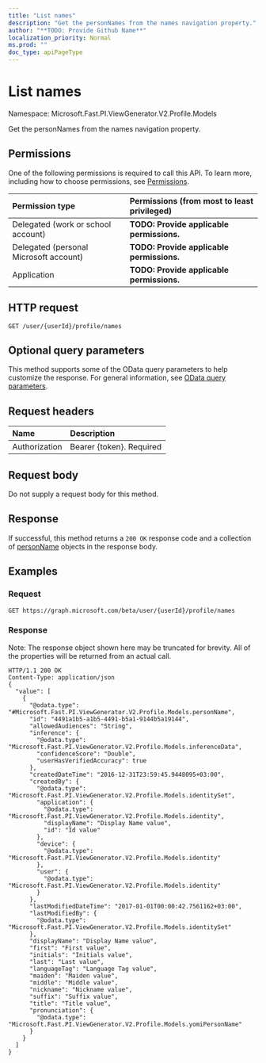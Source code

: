 ```yaml
---
title: "List names"
description: "Get the personNames from the names navigation property."
author: "**TODO: Provide Github Name**"
localization_priority: Normal
ms.prod: ""
doc_type: apiPageType
---
```


# List names

Namespace: Microsoft.Fast.PI.ViewGenerator.V2.Profile.Models

Get the personNames from the names navigation property.

## Permissions
One of the following permissions is required to call this API. To learn more, including how to choose permissions, see [Permissions](/concepts/permissions-reference.md).

|Permission type|Permissions (from most to least privileged)|
|:---|:---|
|Delegated (work or school account)|**TODO: Provide applicable permissions.**|
|Delegated (personal Microsoft account)|**TODO: Provide applicable permissions.**|
|Application|**TODO: Provide applicable permissions.**|

## HTTP request
<!-- {
  "blockType": "ignored"
}
-->
``` http
GET /user/{userId}/profile/names
```

## Optional query parameters
This method supports some of the OData query parameters to help customize the response. For general information, see [OData query parameters](/graph/query-parameters).

## Request headers
|Name|Description|
|:---|:---|
|Authorization|Bearer {token}. Required|

## Request body
Do not supply a request body for this method.

## Response
If successful, this method returns a `200 OK` response code and a collection of [personName](../resources/personname.md) objects in the response body.

## Examples

### Request
<!-- {
  "blockType": "request",
  "name": "get_personname"
}
-->
``` http
GET https://graph.microsoft.com/beta/user/{userId}/profile/names
```

### Response
Note: The response object shown here may be truncated for brevity. All of the properties will be returned from an actual call.
<!-- {
  "blockType": "response",
  "truncated": true,
  "@odata.type": "collection(microsoft.fast.pi.viewgenerator.v2.profile.models.personname)"
}
-->
``` http
HTTP/1.1 200 OK
Content-Type: application/json
{
  "value": [
    {
      "@odata.type": "#Microsoft.Fast.PI.ViewGenerator.V2.Profile.Models.personName",
      "id": "4491a1b5-a1b5-4491-b5a1-9144b5a19144",
      "allowedAudiences": "String",
      "inference": {
        "@odata.type": "Microsoft.Fast.PI.ViewGenerator.V2.Profile.Models.inferenceData",
        "confidenceScore": "Double",
        "userHasVerifiedAccuracy": true
      },
      "createdDateTime": "2016-12-31T23:59:45.9448095+03:00",
      "createdBy": {
        "@odata.type": "Microsoft.Fast.PI.ViewGenerator.V2.Profile.Models.identitySet",
        "application": {
          "@odata.type": "Microsoft.Fast.PI.ViewGenerator.V2.Profile.Models.identity",
          "displayName": "Display Name value",
          "id": "Id value"
        },
        "device": {
          "@odata.type": "Microsoft.Fast.PI.ViewGenerator.V2.Profile.Models.identity"
        },
        "user": {
          "@odata.type": "Microsoft.Fast.PI.ViewGenerator.V2.Profile.Models.identity"
        }
      },
      "lastModifiedDateTime": "2017-01-01T00:00:42.7561162+03:00",
      "lastModifiedBy": {
        "@odata.type": "Microsoft.Fast.PI.ViewGenerator.V2.Profile.Models.identitySet"
      },
      "displayName": "Display Name value",
      "first": "First value",
      "initials": "Initials value",
      "last": "Last value",
      "languageTag": "Language Tag value",
      "maiden": "Maiden value",
      "middle": "Middle value",
      "nickname": "Nickname value",
      "suffix": "Suffix value",
      "title": "Title value",
      "pronunciation": {
        "@odata.type": "Microsoft.Fast.PI.ViewGenerator.V2.Profile.Models.yomiPersonName"
      }
    }
  ]
}
```

